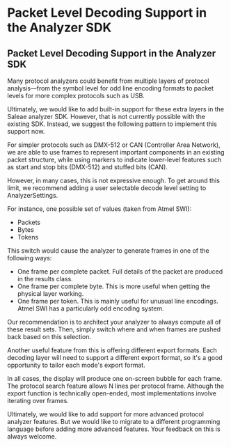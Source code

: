 # Packet Level Decoding Support in the Analyzer SDK

## Packet Level Decoding Support in the Analyzer SDK

Many protocol analyzers could benefit from multiple layers of protocol analysis—from the symbol level for odd line encoding formats to packet levels for more complex protocols such as USB.

Ultimately, we would like to add built-in support for these extra layers in the Saleae analyzer SDK. However, that is not currently possible with the existing SDK. Instead, we suggest the following pattern to implement this support now.

For simpler protocols such as DMX-512 or CAN \(Controller Area Network\), we are able to use frames to represent important components in an existing packet structure, while using markers to indicate lower-level features such as start and stop bits \(DMX-512\) and stuffed bits \(CAN\).

However, in many cases, this is not expressive enough. To get around this limit, we recommend adding a user selectable decode level setting to AnalyzerSettings.

For instance, one possible set of values \(taken from Atmel SWI\):

* Packets
* Bytes
* Tokens

This switch would cause the analyzer to generate frames in one of the following ways:

* One frame per complete packet. Full details of the packet are produced in the results class.
* One frame per complete byte. This is more useful when getting the physical layer working.
* One frame per token. This is mainly useful for unusual line encodings. Atmel SWI has a particularly odd encoding system.

Our recommendation is to architect your analyzer to always compute all of these result sets. Then, simply switch where and when frames are pushed back based on this selection.

Another useful feature from this is offering different export formats. Each decoding layer will need to support a different export format, so it's a good opportunity to tailor each mode's export format.

In all cases, the display will produce one on-screen bubble for each frame. The protocol search feature allows N lines per protocol frame. Although the export function is technically open-ended, most implementations involve iterating over frames.

Ultimately, we would like to add support for more advanced protocol analyzer features. But we would like to migrate to a different programming language before adding more advanced features. Your feedback on this is always welcome.


